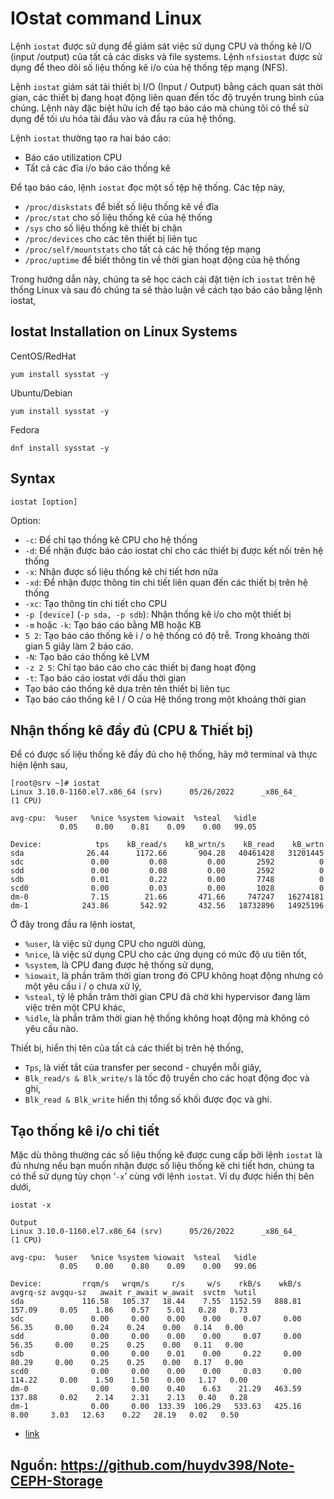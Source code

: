 # IOstat command Linux
Lệnh `iostat` được sử dụng để giám sát việc sử dụng CPU và thống kê I/O (input /output) của tất cả các disks và file systems. Lệnh `nfsiostat` được sử dụng để theo dõi số liệu thống kê i/o của hệ thống tệp mạng (NFS).

Lệnh `iostat` giám sát tải thiết bị I/O (Input / Output) bằng cách quan sát thời gian, các thiết bị đang hoạt động liên quan đến tốc độ truyền trung bình của chúng. Lệnh này đặc biệt hữu ích để tạo báo cáo mà chúng tôi có thể sử dụng để tối ưu hóa tải đầu vào và đầu ra của hệ thống.

Lệnh `iostat` thường tạo ra hai báo cáo:

* Báo cáo utilization CPU
* Tất cả các đĩa i/o báo cáo thống kê

Để tạo báo cáo, lệnh `iostat` đọc một số tệp hệ thống. Các tệp này,
* `/proc/diskstats` để biết số liệu thống kê về đĩa
* `/proc/stat` cho số liệu thống kê của hệ thống
* `/sys` cho số liệu thống kê thiết bị chặn
* `/proc/devices` cho các tên thiết bị liên tục
* `/proc/self/mountstats` cho tất cả các hệ thống tệp mạng
* `/proc/uptime` để biết thông tin về thời gian hoạt động của hệ thống

Trong hướng dẫn này, chúng ta sẽ học cách cài đặt tiện ích `iostat` trên hệ thống Linux và sau đó chúng ta sẽ thảo luận về cách tạo báo cáo bằng lệnh iostat,

## Iostat Installation on Linux Systems

CentOS/RedHat
```
yum install sysstat -y
```
Ubuntu/Debian
```
yum install sysstat -y
```
Fedora
```
dnf install sysstat -y
```

## Syntax
```
iostat [option]
```
Option:
* `-c`: Để chỉ tạo thống kê CPU cho hệ thống
* `-d`: Để nhận được báo cáo iostat chỉ cho các thiết bị được kết nối trên hệ thống
* `-x`: Nhận được số liệu thống kê chi tiết hơn nữa
* `-xd`: Để nhận được thông tin chi tiết liên quan đến các thiết bị trên hệ thống
* `-xc`: Tạo thông tin chi tiết cho CPU
* `-p [device]` (`-p sda, -p sdb`): Nhận thống kê i/o cho một thiết bị
* `-m` hoặc `-k`: Tạo báo cáo bằng MB hoặc KB
* `5 2`: Tạo báo cáo thống kê i / o hệ thống có độ trễ. Trong khoảng thời gian 5 giây làm 2 báo cáo.
* `-N`: Tạo báo cáo thống kê LVM
* `-z 2 5`: Chỉ tạo báo cáo cho các thiết bị đang hoạt động
* `-t`: Tạo báo cáo iostat với dấu thời gian
* Tạo báo cáo thống kê dựa trên tên thiết bị liên tục
* Tạo báo cáo thống kê I / O của Hệ thống trong một khoảng thời gian

## Nhận thống kê đầy đủ (CPU & Thiết bị)
Để có được số liệu thống kê đầy đủ cho hệ thống, hãy mở terminal và thực hiện lệnh sau,
```
[root@srv ~]# iostat
Linux 3.10.0-1160.el7.x86_64 (srv)      05/26/2022      _x86_64_        (1 CPU)

avg-cpu:  %user   %nice %system %iowait  %steal   %idle
           0.05    0.00    0.81    0.09    0.00   99.05

Device:            tps    kB_read/s    kB_wrtn/s    kB_read    kB_wrtn
sda              26.44      1172.66       904.28   40461428   31201445
sdc               0.00         0.08         0.00       2592          0
sdd               0.00         0.08         0.00       2592          0
sdb               0.01         0.22         0.00       7748          0
scd0              0.00         0.03         0.00       1028          0
dm-0              7.15        21.66       471.66     747247   16274181
dm-1            243.86       542.92       432.56   18732896   14925196
```
Ở đây trong đầu ra lệnh iostat,

* `%user`, là việc sử dụng CPU cho người dùng,
* `%nice`, là việc sử dụng CPU cho các ứng dụng có mức độ ưu tiên tốt,
* `%system`, là CPU đang được hệ thống sử dụng,
* `%iowait`, là phần trăm thời gian trong đó CPU không hoạt động nhưng có một yêu cầu i / o chưa xử lý,
* `%steal`, tỷ lệ phần trăm thời gian CPU đã chờ khi hypervisor đang làm việc trên một CPU khác,
* `%idle`, là phần trăm thời gian hệ thống không hoạt động mà không có yêu cầu nào.

Thiết bị, hiển thị tên của tất cả các thiết bị trên hệ thống,
* `Tps`, là viết tắt của transfer per second - chuyển mỗi giây,
* `Blk_read/s & Blk_write/s` là tốc độ truyền cho các hoạt động đọc và ghi,
* `Blk_read & Blk_write` hiển thị tổng số khối được đọc và ghi.
## Tạo thống kê i/o chi tiết
Mặc dù thông thường các số liệu thống kê được cung cấp bởi lệnh `iostat` là đủ nhưng nếu bạn muốn nhận được số liệu thống kê chi tiết hơn, chúng ta có thể sử dụng tùy chọn ‘`-x`’ cùng với lệnh `iostat`. Ví dụ được hiển thị bên dưới,
```
iostat -x
```

```
Output
Linux 3.10.0-1160.el7.x86_64 (srv)      05/26/2022      _x86_64_        (1 CPU)

avg-cpu:  %user   %nice %system %iowait  %steal   %idle
           0.05    0.00    0.80    0.09    0.00   99.06

Device:         rrqm/s   wrqm/s     r/s     w/s    rkB/s    wkB/s avgrq-sz avgqu-sz   await r_await w_await  svctm  %util
sda             116.58   105.37   18.44    7.55  1152.59   888.81   157.09     0.05    1.86    0.57    5.01   0.28   0.73
sdc               0.00     0.00    0.00    0.00     0.07     0.00    56.35     0.00    0.24    0.24    0.00   0.14   0.00
sdd               0.00     0.00    0.00    0.00     0.07     0.00    56.35     0.00    0.25    0.25    0.00   0.11   0.00
sdb               0.00     0.00    0.01    0.00     0.22     0.00    80.29     0.00    0.25    0.25    0.00   0.17   0.00
scd0              0.00     0.00    0.00    0.00     0.03     0.00   114.22     0.00    1.50    1.50    0.00   1.17   0.00
dm-0              0.00     0.00    0.40    6.63    21.29   463.59   137.88     0.02    2.14    2.31    2.13   0.40   0.28
dm-1              0.00     0.00  133.39  106.29   533.63   425.16     8.00     3.03   12.63    0.22   28.19   0.02   0.50

```

* [link](https://www.linuxtechi.com/monitor-linux-systems-performance-iostat-command/)


## Nguồn: https://github.com/huydv398/Note-CEPH-Storage